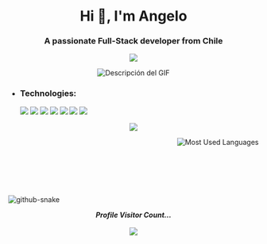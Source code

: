 <h1 align="center">Hi 👋, I'm Angelo</h1>
<h3 align="center">A passionate Full-Stack developer from Chile</h3>
<p  align="center">
<img src="https://user-images.githubusercontent.com/73097560/115834477-dbab4500-a447-11eb-908a-139a6edaec5c.gif">             
<br>

<div align="center">
  <img src="https://media.giphy.com/media/udK21RQeWtaGQ/giphy.gif" alt="Descripción del GIF">
</div>




- <h3 align="left">Technologies:</h3>
  <img src="https://img.shields.io/badge/React-2333?style=plastic&logo=react&labelColor=256E8E&color=33FFF6">
  <img src="https://img.shields.io/badge/JavaScript-2333?style=plastic&logo=javascript&logoColor=%23E1D32B&labelColor=256E8E&color=%23E1D32B">
  <img src="https://img.shields.io/badge/Css3-2333?style=plastic&logo=css3&logoColor=%231572B6&labelColor=%23FFFFFF&color=2B9CE1">
  <img src="https://img.shields.io/badge/HTML5-2333?style=plastic&logo=html5&logoColor=%23E34F26&labelColor=%23FFFFFF&color=%23E34F26">
  <img src="https://img.shields.io/badge/NodeJs-2333?style=plastic&logo=nodedotjs&logoColor=%23339933&labelColor=%23000000&color=%23339933">
  <img src="https://img.shields.io/badge/MySQL-2333?style=plastic&logo=mysql&logoColor=%234479A1&labelColor=%23FFFF&color=%234479A1">
  <img src="https://img.shields.io/badge/SQLServer-2333?style=plastic&logo=microsoftsqlserver&logoColor=%23CC2927&labelColor=%23FFFF&color=%23CC2927">

<p  align="center">
<img src="https://user-images.githubusercontent.com/73097560/115834477-dbab4500-a447-11eb-908a-139a6edaec5c.gif">             
<br>
<p>&nbsp;<img align="right" src="https://github-readme-stats.vercel.app/api/top-langs/?username=AnGeMoNs&show_icons=true&layout=compact&theme=radical&no-cache=1" alt="Most Used Languages" /></p>
<br><br><br><br><br>






<picture>
  <source media="(prefers-color-scheme: dark)" srcset="https://github.com/AnGeMoNs/AnGeMoNs/blob/output/github-snake-dark.svg" />
  <source media="(prefers-color-scheme: light)" srcset="https://github.com/AnGeMoNs/AnGeMoNs/blob/output/github-snake.svg" />
  <img alt="github-snake" src="https://github.com/AnGeMoNs/AnGeMoNs/blob/output/github-snake.svg" />
</picture>

<p align="center"> 
  <i><b>Profile Visitor Count...</b></i><br><br>
  <img src="https://profile-counter.glitch.me/AnGeMoNs/count.svg" />
</p>


<!---
AnGeMoNs/AnGeMoNs is a ✨ special ✨ repository because its `README.md` (this file) appears on your GitHub profile.
You can click the Preview link to take a look at your changes.
--->
